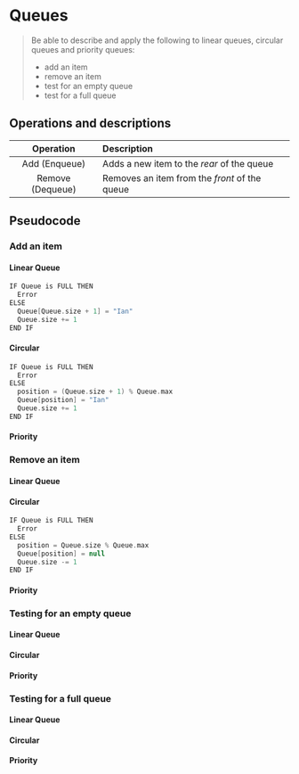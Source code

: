 # Queues

> Be able to describe and apply the following
> to linear queues, circular queues and priority
> queues:
> * add an item
> * remove an item
> * test for an empty queue
> * test for a full queue

## Operations and descriptions

| Operation | Description |
| :-------: | :---------- |
| Add (Enqueue) | Adds a new item to the *rear* of the queue |
| Remove (Dequeue) | Removes an item from the *front* of the queue |

## Pseudocode

### Add an item

#### Linear Queue

```scala
IF Queue is FULL THEN
  Error
ELSE
  Queue[Queue.size + 1] = "Ian"
  Queue.size += 1
END IF
```

#### Circular

```scala
IF Queue is FULL THEN
  Error
ELSE
  position = (Queue.size + 1) % Queue.max
  Queue[position] = "Ian"
  Queue.size += 1
END IF
```

#### Priority

### Remove an item

#### Linear Queue

#### Circular

```scala
IF Queue is FULL THEN
  Error
ELSE
  position = Queue.size % Queue.max
  Queue[position] = null
  Queue.size -= 1
END IF
```

#### Priority


### Testing for an empty queue

#### Linear Queue

#### Circular

#### Priority

### Testing for a full queue

#### Linear Queue

#### Circular

#### Priority


